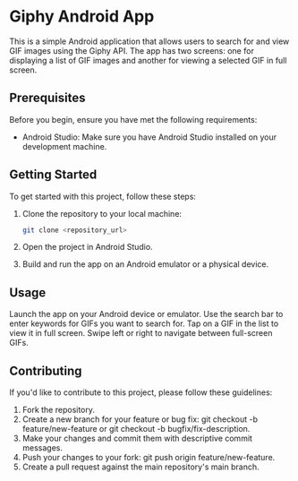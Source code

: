 # Giphy Android App

This is a simple Android application that allows users to search for and view GIF images using the Giphy API. The app has two screens: one for displaying a list of GIF images and another for viewing a selected GIF in full screen.

## Prerequisites

Before you begin, ensure you have met the following requirements:

- Android Studio: Make sure you have Android Studio installed on your development machine.

## Getting Started

To get started with this project, follow these steps:

1. Clone the repository to your local machine:

   ```bash
   git clone <repository_url>
   ```
  
2. Open the project in Android Studio.
3. Build and run the app on an Android emulator or a physical device.

## Usage

Launch the app on your Android device or emulator.
Use the search bar to enter keywords for GIFs you want to search for.
Tap on a GIF in the list to view it in full screen.
Swipe left or right to navigate between full-screen GIFs.

## Contributing

If you'd like to contribute to this project, please follow these guidelines:

1. Fork the repository.
2. Create a new branch for your feature or bug fix: git checkout -b feature/new-feature or git checkout -b bugfix/fix-description.
3. Make your changes and commit them with descriptive commit messages.
4. Push your changes to your fork: git push origin feature/new-feature.
5. Create a pull request against the main repository's main branch.
